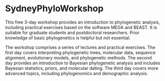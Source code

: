 # SydneyPhyloWorkshop

This free 3-day workshop provides an introduction to phylogenetic analysis, including practical exercises based on the software MEGA and BEAST. It is suitable for graduate students and postdoctoral researchers. Prior knowledge of basic phylogenetics is helpful but not essential.

The workshop comprises a series of lectures and practical exercises. The first day covers interpreting phylogenetic trees, molecular data, sequence alignment, evolutionary models, and phylogenetic methods. The second day provides an introduction to Bayesian phylogenetic analysis and includes Bayesian statistics, priors, and molecular dating. The third day covers more advanced topics, including phylogenomics and demographic analysis. 
